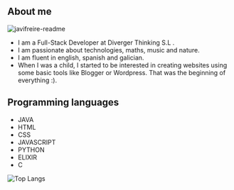 ## About me

![javifreire-readme](https://github.com/JavierFreireBouzas/JavierFreireBouzas/assets/90532715/6e40226a-57d0-4e8d-bbf9-bb3833fdb06a)

- I am a Full-Stack Developer at Diverger Thinking S.L .
- I am passionate about technologies, maths, music and nature.
- I am fluent in english, spanish and galician.
- When I was a child, I started to be interested in creating websites using some basic tools like Blogger or Wordpress. That was the beginning of everything :).


## Programming languages
- JAVA
- HTML
- CSS
- JAVASCRIPT
- PYTHON
- ELIXIR
- C

![Top Langs](https://github-readme-stats.vercel.app/api/top-langs/?username=JavierFreireBouzas&langs_count=10)
